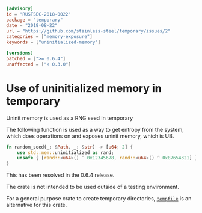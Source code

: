 ```toml
[advisory]
id = "RUSTSEC-2018-0022"
package = "temporary"
date = "2018-08-22"
url = "https://github.com/stainless-steel/temporary/issues/2"
categories = ["memory-exposure"]
keywords = ["uninitialized-memory"]

[versions]
patched = [">= 0.6.4"]
unaffected = ["< 0.3.0"]
```

# Use of uninitialized memory in temporary

Uninit memory is used as a RNG seed in temporary

The following function is used as a way to get entropy from the system, which does operations on and exposes uninit memory, which is UB.

```rust
fn random_seed(_: &Path, _: &str) -> [u64; 2] {
    use std::mem::uninitialized as rand;
    unsafe { [rand::<u64>() ^ 0x12345678, rand::<u64>() ^ 0x87654321] }
}
```

This has been resolved in the 0.6.4 release.

The crate is not intended to be used outside of a testing environment.

For a general purpose crate to create temporary directories, [`tempfile`](https://crates.io/crates/tempfile) is an alternative for this crate.
